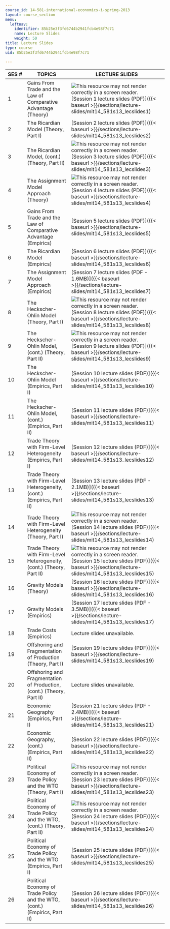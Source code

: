 ```yaml
---
course_id: 14-581-international-economics-i-spring-2013
layout: course_section
menu:
  leftnav:
    identifier: 85b25e3f3fd6744b2941fcb4e98f7c71
    name: Lecture Slides
    weight: 50
title: Lecture Slides
type: course
uid: 85b25e3f3fd6744b2941fcb4e98f7c71

---
```


| SES # | TOPICS | LECTURE SLIDES |
| --- | --- | --- |
| 1 | Gains From Trade and the Law of Comparative Advantage (Theory) | ![This resource may not render correctly in a screen reader.](/images/inacessible.gif)[Session 1 lecture slides (PDF)]({{< baseurl >}}/sections/lecture-slides/mit14_581s13_lecslides1) |
| 2 | The Ricardian Model (Theory, Part I) | [Session 2 lecture slides (PDF)]({{< baseurl >}}/sections/lecture-slides/mit14_581s13_lecslides2) |
| 3 | The Ricardian Model, (cont.) (Theory, Part II) | ![This resource may not render correctly in a screen reader.](/images/inacessible.gif)[Session 3 lecture slides (PDF)]({{< baseurl >}}/sections/lecture-slides/mit14_581s13_lecslides3) |
| 4 | The Assignment Model Approach (Theory) | ![This resource may not render correctly in a screen reader.](/images/inacessible.gif)[Session 4 lecture slides (PDF)]({{< baseurl >}}/sections/lecture-slides/mit14_581s13_lecslides4) |
| 5 | Gains From Trade and the Law of Comparative Advantage (Empirics) | [Session 5 lecture slides (PDF)]({{< baseurl >}}/sections/lecture-slides/mit14_581s13_lecslides5) |
| 6 | The Ricardian Model (Empirics) | [Session 6 lecture slides (PDF)]({{< baseurl >}}/sections/lecture-slides/mit14_581s13_lecslides6) |
| 7 | The Assignment Model Approach (Empirics) | [Session 7 lecture slides (PDF - 1.6MB)]({{< baseurl >}}/sections/lecture-slides/mit14_581s13_lecslides7) |
| 8 | The Heckscher-Ohlin Model (Theory, Part I) | ![This resource may not render correctly in a screen reader.](/images/inacessible.gif)[Session 8 lecture slides (PDF)]({{< baseurl >}}/sections/lecture-slides/mit14_581s13_lecslides8) |
| 9 | The Heckscher-Ohlin Model, (cont.) (Theory, Part II) | ![This resource may not render correctly in a screen reader.](/images/inacessible.gif)[Session 9 lecture slides (PDF)]({{< baseurl >}}/sections/lecture-slides/mit14_581s13_lecslides9) |
| 10 | The Heckscher-Ohlin Model (Empirics, Part I) | [Session 10 lecture slides (PDF)]({{< baseurl >}}/sections/lecture-slides/mit14_581s13_lecslides10) |
| 11 | The Heckscher-Ohlin Model, (cont.) (Empirics, Part II) | [Session 11 lecture slides (PDF)]({{< baseurl >}}/sections/lecture-slides/mit14_581s13_lecslides11) |
| 12 | Trade Theory with Firm-Level Heterogeneity (Empirics, Part I) | [Session 12 lecture slides (PDF)]({{< baseurl >}}/sections/lecture-slides/mit14_581s13_lecslides12) |
| 13 | Trade Theory with Firm-Level Heterogeneity, (cont.) (Empirics, Part II) | [Session 13 lecture slides (PDF - 2.1MB)]({{< baseurl >}}/sections/lecture-slides/mit14_581s13_lecslides13) |
| 14 | Trade Theory with Firm-Level Heterogeneity (Theory, Part I) | ![This resource may not render correctly in a screen reader.](/images/inacessible.gif)[Session 14 lecture slides (PDF)]({{< baseurl >}}/sections/lecture-slides/mit14_581s13_lecslides14) |
| 15 | Trade Theory with Firm-Level Heterogeneity, (cont.) (Theory, Part II) | ![This resource may not render correctly in a screen reader.](/images/inacessible.gif)[Session 15 lecture slides (PDF)]({{< baseurl >}}/sections/lecture-slides/mit14_581s13_lecslides15) |
| 16 | Gravity Models (Theory) | [Session 16 lecture slides (PDF)]({{< baseurl >}}/sections/lecture-slides/mit14_581s13_lecslides16) |
| 17 | Gravity Models (Empirics) | [Session 17 lecture slides (PDF - 3.5MB)]({{< baseurl >}}/sections/lecture-slides/mit14_581s13_lecslides17) |
| 18 | Trade Costs (Empirics) | Lecture slides unavailable.    |
| 19 | Offshoring and Fragmentation of Production (Theory, Part I) | [Session 19 lecture slides (PDF)]({{< baseurl >}}/sections/lecture-slides/mit14_581s13_lecslides19) |
| 20 | Offshoring and Fragmentation of Production, (cont.) (Theory, Part II) | Lecture slides unavailable. |
| 21 | Economic Geography (Empirics, Part I) | [Session 21 lecture slides (PDF - 2.4MB)]({{< baseurl >}}/sections/lecture-slides/mit14_581s13_lecslides21) |
| 22 | Economic Geography, (cont.) (Empirics, Part II) | [Session 22 lecture slides (PDF)]({{< baseurl >}}/sections/lecture-slides/mit14_581s13_lecslides22) |
| 23 | Political Economy of Trade Policy and the WTO (Theory, Part I) | ![This resource may not render correctly in a screen reader.](/images/inacessible.gif)[Session 23 lecture slides (PDF)]({{< baseurl >}}/sections/lecture-slides/mit14_581s13_lecslides23) |
| 24 | Political Economy of Trade Policy and the WTO, (cont.) (Theory, Part II) | ![This resource may not render correctly in a screen reader.](/images/inacessible.gif)[Session 24 lecture slides (PDF)]({{< baseurl >}}/sections/lecture-slides/mit14_581s13_lecslides24) |
| 25 | Political Economy of Trade Policy and the WTO (Empirics, Part I) | [Session 25 lecture slides (PDF)]({{< baseurl >}}/sections/lecture-slides/mit14_581s13_lecslides25) |
| 26 | Political Economy of Trade Policy and the WTO, (cont.) (Empirics, Part II) | [Session 26 lecture slides (PDF)]({{< baseurl >}}/sections/lecture-slides/mit14_581s13_lecslides26)
